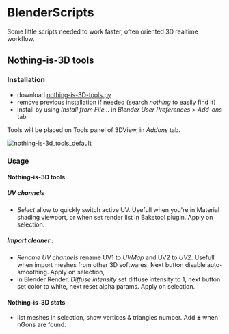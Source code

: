 # BlenderScripts
Some little scripts needed to work faster, often oriented 3D realtime workflow.

## Nothing-is-3D tools

### Installation

* download [nothing-is-3D-tools.py](https://raw.githubusercontent.com/Vinc3r/BlenderScripts/master/nothing-is-3D-tools.py)
* remove previous installation if needed (search  _nothing_ to easily find it)
* install by using _Install from File..._ in _Blender User Preferences_ > _Add-ons_ tab

Tools will be placed on Tools panel of 3DView, in _Addons_ tab.

![nothing-is-3d_tools_default](https://raw.githubusercontent.com/Vinc3r/BlenderScripts/master/README-assets/nothing-is-3d-tools_default.png)

### Usage

#### Nothing-is-3D tools

##### UV channels

- _Select_ allow to quickly switch active UV. Usefull when you're in Material shading viewport, or when set render list in Baketool plugin. Apply on selection.

##### Import cleaner :

- _Rename UV channels_ rename UV1 to _UVMap_ and UV2 to _UV2_. Usefull when import meshes from other 3D softwares. Next button disable auto-smoothing. Apply on selection,
- in Blender Render, _Diffuse intensity_ set diffuse intensity to 1, next button set color to white, next reset alpha params. Apply on selection.

#### Nothing-is-3D stats

- list meshes in selection, show vertices & triangles number. Add **±** when nGons are found.